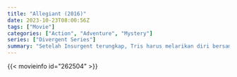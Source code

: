 ```yaml
---
title: "Allegiant (2016)"
date: 2023-10-23T08:00:56Z
tags: ["Movie"]
categories: ["Action", "Adventure", "Mystery"]
series: ["Divergent Series"]
summary: "Setelah Insurgent terungkap, Tris harus melarikan diri bersama Four ke luar tembok yang mengelilingi Chicago, dan akhirnya menemukan kebenaran mengejutkan dari dunia di sekitar mereka."
---
```



  <mux-player stream-type="on-demand"
  src="https://kp3d-my.sharepoint.com/personal/ryoo_kp3d_onmicrosoft_com/_layouts/15/download.aspx?share=Eb9v_K_rf4NAjjn-87HX9R4BIlBZQM-6NOWXtm7E9Y5Udg" prefer-playback="mse" controls>
 
  </mux-player>
  

{{< movieinfo id="262504" >}}

  <script src="https://cdn.jsdelivr.net/npm/@mux/mux-player"></script>
  
   <script type="application/ld+json">
 {
  "@context": "https://schema.org/",
  "@type": "VideoObject",
  "name": "Allegiant (2016)",
  "contentUrl": "https://stream.mux.com/1kBcF1xA8q01LsloAvioLTkmpHZMQhrR86BLvR1HECUs.m3u8",
  "thumbnailUrl": "https://www.themoviedb.org/t/p/original/x9Z2dXyPNLBcSN7rNem07psx1E2.jpg?width=314&fit_mode=preserve&time=25",
  "uploadDate": "2023-10-23T08:00:56Z",
}

</script>